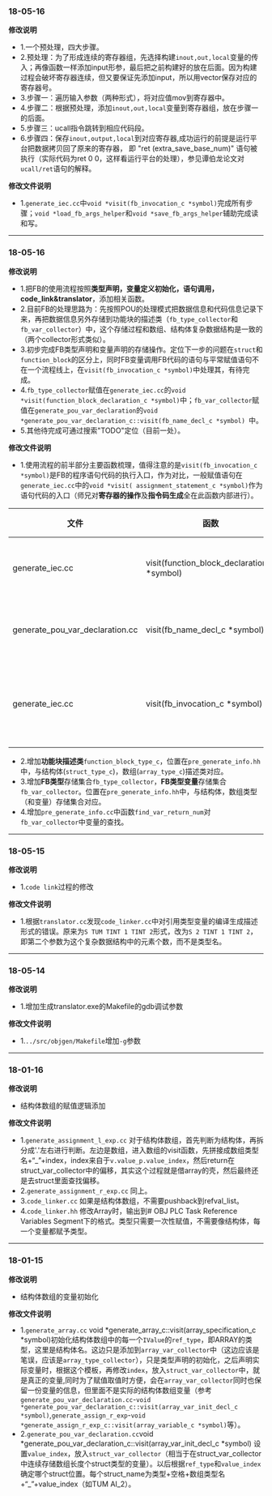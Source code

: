 
### 18-05-16
**修改说明**
- 1.一个预处理，四大步骤。
- 2.预处理：为了形成连续的寄存器组，先选择构建`inout,out,local`变量的传入；再像函数一样添加input形参，最后把之前构建好的放在后面。因为构建过程会破坏寄存器连续，但又要保证先添加input，所以用vector保存对应的寄存器号。
- 3.步骤一：遍历输入参数（两种形式），将对应值mov到寄存器中。
- 4.步骤二：根据预处理，添加`inout,out,local`变量到寄存器组，放在步骤一的后面。
- 5.步骤三：ucall指令跳转到相应代码段。
- 6.步骤四：保存`inout,output,local`到对应寄存器,成功运行的前提是运行平台把数据拷贝回了原来的寄存器， 即 "ret (extra_save_base_num)" 语句被执行（实际代码为ret 0 0，这样看运行平台的处理），参见谭伯龙论文对`ucall/ret`语句的解释。

**修改文件说明**
- 1.`generate_iec.cc`中`void *visit(fb_invocation_c *symbol)`完成所有步骤；`void *load_fb_args_helper`和`void *save_fb_args_helper`辅助完成读和写。
---
### 18-05-16
**修改说明**
- 1.把FB的使用流程按照**类型声明，变量定义初始化，语句调用，code_link&translator**，添加相关函数。
- 2.目前FB的处理思路为：先按照POU的处理模式把数据信息和代码信息记录下来，再把数据信息另外存储到功能块的描述类（`fb_type_collector`和`fb_var_collector`）中，这个存储过程和数组、结构体复杂数据结构是一致的（两个collector形式类似）。
- 3.初步完成FB类型声明和变量声明的存储操作。定位下一步的问题在`struct`和`function_block`的区分上，同时FB变量调用FB代码的语句与平常赋值语句不在一个流程线上，在`visit(fb_invocation_c *symbol)`中处理其，有待完成。
- 4.`fb_type_collector`赋值在`generate_iec.cc`的`void *visit(function_block_declaration_c *symbol)`中；`fb_var_collector`赋值在`generate_pou_var_declaration`的`void *generate_pou_var_declaration_c::visit(fb_name_decl_c *symbol) `中。
- 5.其他待完成可通过搜索"TODO"定位（目前一处）。

**修改文件说明**

- 1.使用流程的前半部分主要函数梳理，值得注意的是`visit(fb_invocation_c *symbol)`是FB的程序语句代码的执行入口，作为对比，一般赋值语句在`generate_iec.cc`中的`void *visit( assignment_statement_c *symbol)`作为语句代码的入口（师兄对**寄存器的操作**及**指令码生成**全在此函数内部进行）。

| 文件                            |                                        函数 |    功能    |
| ------------------------------- | ------------------------------------------- | --------- |
| generate_iec.cc                 | visit(function_block_declaration_c *symbol) | FB类型声明 |
| generate_pou_var_declaration.cc |               visit(fb_name_decl_c *symbol) | FB变量声明 |
| generate_iec.cc                 |              visit(fb_invocation_c *symbol) | 调用FB中的语句 |

- 2.增加**功能块描述类**`function_block_type_c`，位置在`pre_generate_info.hh`中，与结构体(`struct_type_c`)，数组(`array_type_c`)描述类对应。
- 3.增加**FB类型**存储集合`fb_type_collector`，**FB类型变量**存储集合`fb_var_collector`。位置在`pre_generate_info.hh`中，与结构体，数组类型（和变量）存储集合对应。
- 4.增加`pre_generate_info.cc`中函数`find_var_return_num`对`fb_var_collector`中变量的查找。
---
### 18-05-15
**修改说明**
- 1.`code link`过程的修改

**修改文件说明**
- 1.根据`translator.cc`发现`code_linker.cc`中对引用类型变量的编译生成描述形式的错误。原来为`S TUM TINT 1 TINT 2`形式，改为`S 2 TINT 1 TINT 2`，即第二个参数为这个复杂数据结构中的元素个数，而不是类型名。
---
### 18-05-14
**修改说明**
- 1.增加生成translator.exe的Makefile的gdb调试参数

**修改文件说明**
- 1.`../src/objgen/Makefile`增加`-g`参数
---
### 18-01-16
**修改说明**
- 结构体数组的赋值逻辑添加

**修改文件说明**
- 1.`generate_assignment_l_exp.cc` 对于结构体数组，首先判断为结构体，再拆分成'.'左右进行判断。左边是数组，进入数组的visit函数，先拼接成数组类型名+“_”+index，index来自于`v.value_p.value_index`，然后return在struct_var_collector中的偏移，其实这个过程就是借array的壳，然后最终还是去struct里面查找偏移。
- 2.`generate_assignment_r_exp.cc` 同上。
- 3.`code_linker.cc` 如果是结构体数组，不需要pushback到refval_list。
- 4.`code_linker.hh` 修改Array时，输出到# OBJ PLC Task Reference Variables Segment下的格式。类型只需要一次性赋值，不需要像结构体，每一个变量都赋予类型。
---
### 18-01-15
**修改说明**
- 结构体数组的变量初始化

**修改文件说明**
- 1.`generate_array.cc` void *generate_array_c::visit(array_specification_c *symbol)初始化结构体数组中的每一个`IValue`的`ref_type`，即ARRAY的类型，这里是结构体名。这边只是添加到`array_var_collector`中（这边应该是笔误，应该是`array_type_collector`），只是类型声明的初始化，之后声明实际变量时，根据这个模板，再修改`index`，放入`struct_var_collector`中，就是真正的变量,同时为了赋值取值时方便，会在`array_var_collector`同时也保留一份变量的信息，但里面不是实际的结构体数组变量（参考`generate_pou_var_declaration.cc`-`void *generate_pou_var_declaration_c::visit(array_var_init_decl_c *symbol)`,`generate_assign_r_exp`-`void *generate_assign_r_exp_c::visit(array_variable_c *symbol)`等）。
- 2.`generate_pou_var_declaration.cc`void *generate_pou_var_declaration_c::visit(array_var_init_decl_c *symbol) 设置`value_index`，放入`struct_var_collector`（相当于在struct_var_collector中连续存储数组长度个struct类型的变量）。以后根据`ref_type`和`value_index`确定哪个struct位置。每个struct_name为类型+空格+数组类型名+“_”+value_index（如TUM AI_2）。
